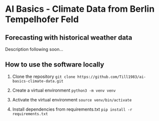 # AI Basics - Climate Data from Berlin Tempelhofer Feld
## Forecasting with historical weather data

Description following soon...
## How to use the software locally
1. Clone the repository
`git clone https://github.com/Till1983/ai-basics-climate-data.git`

2. Create a virtual environment
`python3 -m venv venv`

3. Activate the virtual environment
`source venv/bin/activate`

4. Install dependencies from requirements.txt
`pip install -r requirements.txt`
